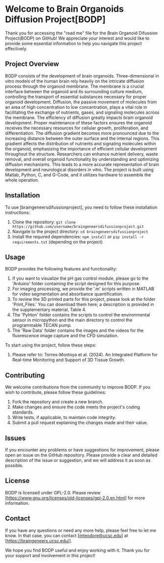 # Welcome to Brain Organoids Diffusion Project[BODP]

Thank you for accessing the "read me" file for the Brain Organoid Difussion Project(BODP) on GitHub! We appreciate your interest and would like to provide some essential information to help you navigate this project effectively.

## Project Overview

BODP consists of the development of brain organoids. Three-dimensional in vitro models of the human brain rely heavily on the intricate diffusion process through the organoid membrane. The membrane is a crucial interface between the organoid and its surrounding culture medium, controlling the transport of essential substances necessary for proper organoid development. Diffusion, the passive movement of molecules from an area of high concentration to low concentration, plays a vital role in facilitating the exchange of nutrients, gases, and signaling molecules across the membrane. The efficiency of diffusion greatly impacts brain organoid development. Proper maintenance of these factors ensures the organoid receives the necessary resources for cellular growth, proliferation, and differentiation. The diffusion gradient becomes more pronounced due to the increasing distance between the outer surface and the internal regions. This gradient affects the distribution of nutrients and signaling molecules within the organoid, emphasizing the importance of efficient cellular development throughout the structure. Researchers can enhance nutrient delivery, waste removal, and overall organoid functionality by understanding and optimizing diffusion mechanisms. This leads to a more accurate representation of brain development and neurological disorders in vitro. The project is built using Matlab, Python, C, and G-Code, and it utilizes hardware to assemble the whole operation.

## Installation

To use [braingeneersdifussionproject], you need to follow these installation instructions:

1. Clone the repository: `git clone https://github.com/username/braingeneersdifussionproject.git`
2. Navigate to the project directory: `cd braingeneersdifussionproject`
3. Install the required dependencies: `npm install` or `pip install -r requirements.txt` (depending on the project)

## Usage

BODP provides the following features and functionality:

1. If you want to visualize the pH gas control module, please go to the 'Arduino' folder containing the script designed for this purpose. 
2. For imaging processing, we provide the '.m' scripts written in MATLAB for video segmentation and absorbance quantification. 
3. To review the 3D printed parts for this project, please look at the folder 'Print_Files.' You can download them here; a description is provided in the supplementary material, Table 4.
4. The 'Pyhton' folder contains the scripts to control the environmental sensor in micropython and the main directory to control the programmable TECAN pump.
5. The 'Raw Data' folder contains the images and the videos for the fluorescence image capture and the CFD simulation.   

To start using the project, follow these steps:

1. Please refer to: Torres-Montoya et al. (2024). An Integrated Platform for Real-time Monitoring and Support of 3D Tissue Growth.

## Contributing

We welcome contributions from the community to improve BODP. If you wish to contribute, please follow these guidelines:

1. Fork the repository and create a new branch.
2. Make changes and ensure the code meets the project's coding standards.
3. Write tests, if applicable, to maintain code integrity.
4. Submit a pull request explaining the changes made and their value.

## Issues

If you encounter any problems or have suggestions for improvement, please open an issue on the GitHub repository. Please provide a clear and detailed description of the issue or suggestion, and we will address it as soon as possible.

## License
BODP is licensed under GPL-2.0. Please review [https://www.gnu.org/licenses/old-licenses/gpl-2.0.en.html] for more information.

## Contact

If you have any questions or need any more help, please feel free to let me know. In that case, you can contact [mteodore@ucsc.edu] at [https://braingeneers.ucsc.edu/].

We hope you find BODP useful and enjoy working with it. Thank you for your support and involvement in this project!
